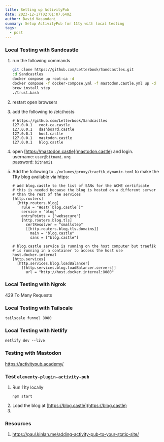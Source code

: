 ```yaml
---
title: Setting up ActivityPub
date: 2023-12-17T02:01:07.640Z
author: David Vasandani
summary: Setup ActivityPub for 11ty with local testing
tags:
  - post
---
```

<!-- TODO: Add Intro -->

### Local Testing with Sandcastle
<!-- TODO: use retoot to screenshot this post:
https://hachyderm.io/@jenniferplusplus/111406825202624566 -->
1. run the following commands
    ```bash
    git clone https://github.com/Letterbook/Sandcastles.git
    cd Sandcastles
    docker compose up root-ca -d
    docker compose -f docker-compose.yml -f mastodon.castle.yml up -d
    brew install step
    ./trust.bash
    ```
1. restart open browsers
1. add the following to /etc/hosts
    ```plaintext
    # https://github.com/Letterbook/Sandcastles
    127.0.0.1   root-ca.castle
    127.0.0.1   dashboard.castle
    127.0.0.1   host.castle
    127.0.0.1   mastodon.castle
    127.0.0.1   blog.castle
    ```
1. open [https://mastodon.castle](mastodon.castle) and login.  
username: `user@bitnami.org`  
password: `bitnami1`

1. Add the following to `./volumes/proxy/traefik_dynamic.toml` to make the 11ty blog available via https:
    ```
    # add blog.castle to the list of SANs for the ACME certificate
    # this is needed because the blog is hosted on a different server
    # than the rest of the services
    [http.routers]
      [http.routers.blog]
        rule = "Host(`blog.castle`)"
        service = "blog"
        entryPoints = ["websecure"]
        [http.routers.blog.tls]
          certResolver = "smallstep"
          [[http.routers.blog.tls.domains]]
            main = "blog.castle"
            sans = ["blog.castle"]

    # blog.castle service is running on the host computer but traefik
    # is running in a container to access the host use host.docker.internal
    [http.services]
      [http.services.blog.loadBalancer]
        [[http.services.blog.loadBalancer.servers]]
          url = "http://host.docker.internal:8080"
    ```

### Local Testing with Ngrok
429 To Many Requests

### Local Testing with Tailscale
```
tailscale funnel 8080
```

### Local Testing with Netlify
```
netlify dev --live
```

### Testing with Mastodon
https://activitypub.academy/




### Test `eleventy-plugin-activity-pub`

1. Run 11ty locally
    ```
    npm start
    ```
1. Load the blog at [https://blog.castle](https://blog.castle)
1. 


### Resources
1. https://paul.kinlan.me/adding-activity-pub-to-your-static-site/